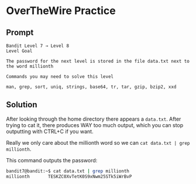 # OverTheWire Practice

## Prompt

```text
Bandit Level 7 → Level 8
Level Goal

The password for the next level is stored in the file data.txt next to the word millionth

Commands you may need to solve this level

man, grep, sort, uniq, strings, base64, tr, tar, gzip, bzip2, xxd
```

## Solution

After looking through the home directory there appears a `data.txt`. After trying to cat it, there produces WAY too much output, which you can stop outputting with CTRL+C if you want.

Really we only care about the millionth word so we can `cat data.txt | grep millionth`.

This command outputs the password:

```bash
bandit7@bandit:~$ cat data.txt | grep millionth
millionth       TESKZC0XvTetK0S9xNwm25STk5iWrBvP
```
